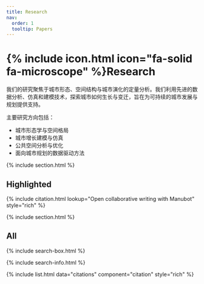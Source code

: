 ```yaml
---
title: Research
nav:
  order: 1
  tooltip: Papers
---
```


# {% include icon.html icon="fa-solid fa-microscope" %}Research
我们的研究聚焦于城市形态、空间结构与城市演化的定量分析。我们利用先进的数据分析、仿真和建模技术，探索城市如何生长与变迁，旨在为可持续的城市发展与规划提供支持。

主要研究方向包括：
- 城市形态学与空间格局
- 城市增长建模与仿真
- 公共空间分析与优化
- 面向城市规划的数据驱动方法

{% include section.html %}

## Highlighted

{% include citation.html lookup="Open collaborative writing with Manubot" style="rich" %}

{% include section.html %}

## All

{% include search-box.html %}

{% include search-info.html %}

{% include list.html data="citations" component="citation" style="rich" %}
